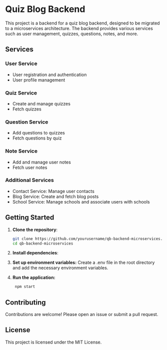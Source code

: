 # Quiz Blog Backend

This project is a backend for a quiz blog backend, designed to be migrated to a microservices architecture. The backend provides various services such as user management, quizzes, questions, notes, and more.

## Services

### User Service
- User registration and authentication
- User profile management

### Quiz Service
- Create and manage quizzes
- Fetch quizzes

### Question Service
- Add questions to quizzes
- Fetch questions by quiz

### Note Service
- Add and manage user notes
- Fetch user notes

### Additional Services
- Contact Service: Manage user contacts
- Blog Service: Create and fetch blog posts
- School Service: Manage schools and associate users with schools

## Getting Started

1. **Clone the repository**:
   ```sh
   git clone https://github.com/yourusername/qb-backend-microservices.git
   cd qb-backend-microservices
    ```

2. **Install dependencies**:

3. **Set up environment variables:**
   Create a .env file in the root directory and add the necessary environment variables.

4. **Run the application:**

   ```sh
    npm start
    ```

## Contributing
Contributions are welcome! Please open an issue or submit a pull request.

## License
This project is licensed under the MIT License.